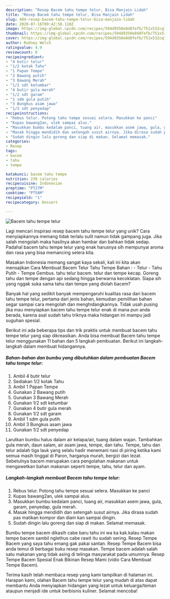 ```yaml
---
description: "Resep Bacem tahu tempe telur, Bisa Manjain Lidah"
title: "Resep Bacem tahu tempe telur, Bisa Manjain Lidah"
slug: 404-resep-bacem-tahu-tempe-telur-bisa-manjain-lidah
date: 2020-07-16T09:42:58.110Z
image: https://img-global.cpcdn.com/recipes/594d9350e8d8fefb/751x532cq70/bacem-tahu-tempe-telur-foto-resep-utama.jpg
thumbnail: https://img-global.cpcdn.com/recipes/594d9350e8d8fefb/751x532cq70/bacem-tahu-tempe-telur-foto-resep-utama.jpg
cover: https://img-global.cpcdn.com/recipes/594d9350e8d8fefb/751x532cq70/bacem-tahu-tempe-telur-foto-resep-utama.jpg
author: Rodney Welch
ratingvalue: 4.9
reviewcount: 8
recipeingredient:
- "4 butir telur"
- "1/2 kotak Tahu"
- "1 Papan Tempe"
- "2 Bawang putih"
- "3 Bawang Merah"
- "1/2 sdt ketumbar"
- "4 butir gula merah"
- "1/2 sdt garam"
- "1 sdm gula putih"
- "3 Bungkus asam jawa"
- "1/2 sdt penyedap"
recipeinstructions:
- "Rebus telur. Potong tahu tempe sesuai selera. Masukkan ke panci"
- "Kupas bawang2an, ulek sampai alus."
- "Masukkan bumbu kedalam panci, tuang air, masukkan asem jawa, gula, garam, penyedap, gula merah."
- "Masak hingga mendidih dan setengah susut airnya. Jika dirasa sudah pas matikan kompor dan diam kan sampai dingin."
- "Sudah dingin lalu goreng dan siap di makan. Selamat memasak."
categories:
- Resep
tags:
- bacem
- tahu
- tempe

katakunci: bacem tahu tempe 
nutrition: 239 calories
recipecuisine: Indonesian
preptime: "PT27M"
cooktime: "PT58M"
recipeyield: "1"
recipecategory: Dessert

---
```



![Bacem tahu tempe telur](https://img-global.cpcdn.com/recipes/594d9350e8d8fefb/751x532cq70/bacem-tahu-tempe-telur-foto-resep-utama.jpg)

Lagi mencari inspirasi resep bacem tahu tempe telur yang unik? Cara menyiapkannya memang tidak terlalu sulit namun tidak gampang juga. Jika salah mengolah maka hasilnya akan hambar dan bahkan tidak sedap. Padahal bacem tahu tempe telur yang enak harusnya sih mempunyai aroma dan rasa yang bisa memancing selera kita.

Masakan Indonesia memang sangat kaya sekali, kali ini kita akan mensajikan Cara Membuat Bacem Telur Tahu Tempe Bahan : - Telur - Tahu Putih - Tempe Gembus. tahu telur bacem. telur dan tempe kecap. Goreng tahu dan tempe dengan api sedang hingga berwarna kecoklatan. Siapa sih yang nggak suka sama tahu dan tempe yang diolah bacem?

Banyak hal yang sedikit banyak mempengaruhi kualitas rasa dari bacem tahu tempe telur, pertama dari jenis bahan, kemudian pemilihan bahan segar sampai cara mengolah dan menghidangkannya. Tidak usah pusing jika mau menyiapkan bacem tahu tempe telur enak di mana pun anda berada, karena asal sudah tahu triknya maka hidangan ini mampu jadi suguhan spesial.


Berikut ini ada beberapa tips dan trik praktis untuk membuat bacem tahu tempe telur yang siap dikreasikan. Anda bisa membuat Bacem tahu tempe telur menggunakan 11 bahan dan 5 langkah pembuatan. Berikut ini langkah-langkah dalam membuat hidangannya.

<!--inarticleads1-->

##### Bahan-bahan dan bumbu yang dibutuhkan dalam pembuatan Bacem tahu tempe telur:

1. Ambil 4 butir telur
1. Sediakan 1/2 kotak Tahu
1. Ambil 1 Papan Tempe
1. Gunakan 2 Bawang putih
1. Gunakan 3 Bawang Merah
1. Gunakan 1/2 sdt ketumbar
1. Gunakan 4 butir gula merah
1. Gunakan 1/2 sdt garam
1. Ambil 1 sdm gula putih
1. Ambil 3 Bungkus asam jawa
1. Gunakan 1/2 sdt penyedap


Larutkan bumbu halus dalam air kelapa/air, tuang dalam wajan. Tambahkan gula merah, daun salam, air asam jawa, tempe, dan tahu. Tempe, tahu dan telur adalah tiga lauk yang selalu hadir menemani nasi di piring ketika kami semua masih tinggal di Paron, harganya murah, bergizi dan lezat. Sebetulnya bacem merupakan cara pengolahan makanan untuk mengawetkan bahan makanan seperti tempe, tahu, telur dan ayam. 

<!--inarticleads2-->

##### Langkah-langkah membuat Bacem tahu tempe telur:

1. Rebus telur. Potong tahu tempe sesuai selera. Masukkan ke panci
1. Kupas bawang2an, ulek sampai alus.
1. Masukkan bumbu kedalam panci, tuang air, masukkan asem jawa, gula, garam, penyedap, gula merah.
1. Masak hingga mendidih dan setengah susut airnya. Jika dirasa sudah pas matikan kompor dan diam kan sampai dingin.
1. Sudah dingin lalu goreng dan siap di makan. Selamat memasak.


Bumbu tempe bacem dikasih cabe baru tahu ini wa ka kak.kalau makan tempe bacem sambil nglethus cabe rawit itu sudah sering. Resep Tempe Bacem yang saya tahu emang gak pakai santan. Resep Tempe Bacem bisa anda temui di berbagai buku resep masakan. Tempe bacem adalah salah satu makanan yang tidak asing di telinga masyarakat pada umumnya. Resep Tempe Bacem Spesial Enak Bikinan Resep Mami (vidio Cara Membuat Tempe Bacem). 

Terima kasih telah membaca resep yang kami tampilkan di halaman ini. Harapan kami, olahan Bacem tahu tempe telur yang mudah di atas dapat membantu Anda menyiapkan hidangan yang lezat untuk keluarga/teman ataupun menjadi ide untuk berbisnis kuliner. Selamat mencoba!
